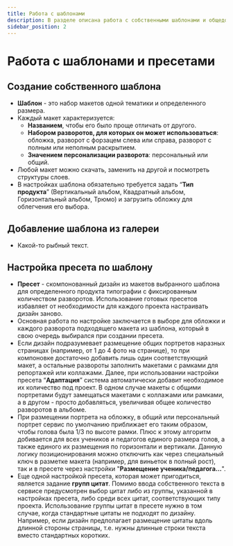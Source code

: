 ```yaml
---
title: Работа с шаблонами
description: В разделе описана работа с собственными шаблонами и общедоступными из галереи
sidebar_position: 2
---
```

# Работа с шаблонами и пресетами
## Создание собственного шаблона
* __Шаблон__ - это набор макетов одной тематики и определенного размера. 
* Каждый макет характеризуется:
    + __Названием__, чтобы его было проще отличать от другого.
    + __Набором разворотов, для которых он может использоваться__: обложка, разворот с форзацем слева или справа, разворот с полным или неполным раскрытием.
    + __Значением персонализации разворота__: персональный или общий.
* Любой макет можно скачать, заменить на другой и посмотреть структуры слоев.
* В настройках шаблона обязательно требуется задать “__Тип продукта__” (Вертикальный альбом, Квадратный альбом, Горизонтальный альбом, Трюмо) и загрузить обложку для облегчения его выбора.

## Добавление шаблона из галереи
* Какой-то рыбный текст.

## Настройка пресета по шаблону
* __Пресет__ - скомпонованный дизайн из макетов выбранного шаблона для определенного продукта типографии с фиксированным количеством разворотов. Использование готовых пресетов избавляет от необходимости для каждого проекта настраивать дизайн заново.
* Основная работа по настройке заключается в выборе для обложки и каждого разворота подходящего макета из шаблона, который в свою очередь выбирался при создании пресета. 
* Если дизайн подразумевает размещение общих портретов наразных страницах (например, от 1 до 4 фото на странице), то при компоновке достаточно добавить лишь один соответствующий макет, а остальные развороты заполнить макетами с рамками для репортажей или коллажами. Далее, при использовании настройки пресета “__Адаптация__” система автоматически добавит необходимое их количество под проект. В одном случае макеты с общими портретами будут замещаться макетами с коллажами или рамками, а в другом - просто добавляться, увеличивая общее количество разворотов в альбоме.
* При размещении портрета на обложку, в общий или персональный портрет сервис по умолчанию приближает его таким образом, чтобы голова была 1/3 по высоте рамки. Плюс к этому алгоритм добивается для всех учеников и педагогов единого размера голов, а также единого их размещения по горизонтали и вертикали. Данную логику позиционирования можно отключить как через специальный ключ в разметке макета (например, для виньеток в полный рост), так и в пресете через настройки "__Размещение ученика/педагога...__". 
* Еще одной настройкой пресета, которая может пригодиться, является задание __групп цитат__. Помимо ввода собственного текста в сервисе предусмотрен выбор цитат либо из группы, указанной в настройках пресета, либо среди всех цитат, соответствующих типу проекта. Использование группы цитат в пресете нужно в том случае, когда стандартные цитаты не подходят по дизайну. Например, если дизайн предполагает размещение цитаты вдоль длинной стороны страницы, т.е. нужны длинные строки текста вместо стандартных коротких.